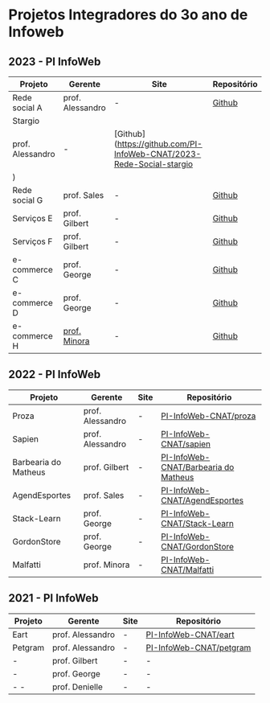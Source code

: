 # Projetos Integradores do 3o ano de Infoweb

## 2023 - PI InfoWeb
| Projeto       | Gerente                                             | Site | Repositório |
| ------------- | --------------------------------------------------- | ---- | ----------- |
| Rede social A | prof. Alessandro                                    | -    | [Github](https://github.com/PI-InfoWeb-CNAT/2023-Rede-Social-A) |
| Stargio
 | prof. Alessandro                                    | -    | [Github](https://github.com/PI-InfoWeb-CNAT/2023-Rede-Social-stargio
) |
| Rede social G | prof. Sales                                         | -    | [Github](https://github.com/PI-InfoWeb-CNAT/2023-Rede-Social-G) |
| Serviços E    | prof. Gilbert                                       | -    | [Github](https://github.com/PI-InfoWeb-CNAT/2023-Servicos-E)    |
| Serviços F    | prof. Gilbert                                       | -    | [Github](https://github.com/PI-InfoWeb-CNAT/2023-Servicos-F)    |
| e-commerce C  | prof. George                                        | -    | [Github](https://github.com/PI-InfoWeb-CNAT/2023-ECommerce-C)   |
| e-commerce D  | prof. George                                        | -    | [Github](https://github.com/PI-InfoWeb-CNAT/2023-ECommerce-D)   |
| e-commerce H  | [prof. Minora](https://github.com/leonardo-minora/) | -    | [Github](https://github.com/PI-InfoWeb-CNAT/2023-ECommerce-H)   |


## 2022 - PI InfoWeb
| Projeto              | Gerente          | Site | Repositório                                                                                      |
| -------------------- | ---------------- | ---- | ------------------------------------------------------------------------------------------------ |
| Proza                | prof. Alessandro | -    | [PI-InfoWeb-CNAT/proza](https://github.com/PI-InfoWeb-CNAT/proza)                                |
| Sapien               | prof. Alessandro | -    | [PI-InfoWeb-CNAT/sapien](https://github.com/PI-InfoWeb-CNAT/sapien)                              |
| Barbearia do Matheus | prof. Gilbert    | -    | [PI-InfoWeb-CNAT/Barbearia do Matheus](https://github.com/PI-InfoWeb-CNAT/agendamento_barbearia) |
| AgendEsportes        | prof. Sales      | -    | [PI-InfoWeb-CNAT/AgendEsportes](https://github.com/PI-InfoWeb-CNAT/agendamento_codesp)           |
| Stack-Learn          | prof. George     | -    | [PI-InfoWeb-CNAT/Stack-Learn](https://github.com/PI-InfoWeb-CNAT/Stack-Learn)                    |
| GordonStore          | prof. George     | -    | [PI-InfoWeb-CNAT/GordonStore](https://github.com/PI-InfoWeb-CNAT/GordonStore)                    |
| Malfatti             | prof. Minora     | -    | [PI-InfoWeb-CNAT/Malfatti](https://github.com/PI-InfoWeb-CNAT/Malfatti)                          |


## 2021 - PI InfoWeb
| Projeto | Gerente          | Site | Repositório                                                                      |
| ------- | ---------------- | ---- | -------------------------------------------------------------------------------- |
| Eart    | prof. Alessandro | -    | <a href="https://github.com/PI-InfoWeb-CNAT/eart">PI-InfoWeb-CNAT/eart</a>       |
| Petgram | prof. Alessandro | -    | <a href="https://github.com/PI-InfoWeb-CNAT/petgram">PI-InfoWeb-CNAT/petgram</a> |
| -       | prof. Gilbert    | -    | -                                                                                |
| -       | prof. George     | -    | -                                                                                |
| - -     | prof. Denielle   | -    | -                                                                                |
